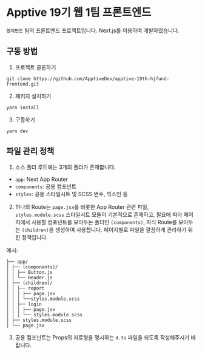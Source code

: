 # Apptive 19기 웹 1팀 프론트엔드
`했제펀드` 팀의 프론트엔드 프로젝트입니다. Next.js를 이용하여 개발하였습니다.

## 구동 방법

1. 프로젝트 클론하기
```
git clone https://github.com/ApptiveDev/apptive-19th-hjfund-frontend.git
```
2. 패키지 설치하기
```
yarn install
```
3. 구동하기
```
yarn dev
```

## 파일 관리 정책

1. 소스 폴더 루트에는 3개의 폴더가 존재합니다.
- `app`: Next App Router
- `components`: 공용 컴포넌트
- `styles`: 공용 스타일시트 및 SCSS 변수, 믹스인 등

2. 하나의 Route는 `page.jsx`를 비롯한 App Router 관련 파일, `styles.module.scss` 스타일시트 모듈이 기본적으로 존재하고, 필요에 따라 페이지에서 사용할 컴포넌트를 모아두는 폴더인 `(components)`, 자식 Route를 모아두는 `(children)`을 생성하여 사용합니다. 페이지별로 파일을 깔끔하게 관리하기 위한 정책입니다.

예시:
```
├── app/
│ ├── (components)/
│ │ ├── Button.js
│ │ └── Header.js
│ ├── (children)/
│ │ ├── report
│ │ │ ├── page.jsx
│ │ │ └──styles.module.scss
│ │ ├── login
│ │ │ ├── page.jsx
│ │ │ └── styles.module.scss
│ ├── styles.module.scss
│ └── page.jsx
```

3. 공용 컴포넌트는 Props의 자료형을 명시하는 `d.ts` 파일을 되도록 작성해주시기 바랍니다.
